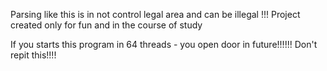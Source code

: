 Parsing like this is in not control legal area and can be illegal !!! Project created only for fun and in the course of study

If you starts this program in 64 threads - you open door in future!!!!!! Don't repit this!!!!
